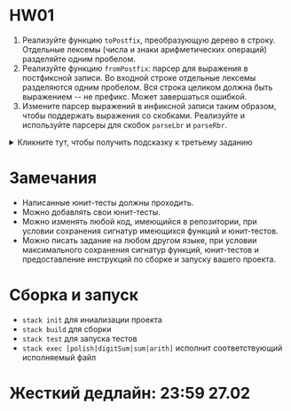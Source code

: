 # HW01

1. Реализуйте функцию `toPostfix`, преобразующую дерево в строку. Отдельные лексемы (числа и знаки арифметических операций) разделяйте одним пробелом.
2. Реализуйте функцию `fromPostfix`: парсер для выражения в постфиксной записи. Во входной строке отдельные лексемы разделяются одним пробелом. Вся строка целиком должна быть выражением -- не префикс. Может завершаться ошибкой.
3. Измените парсер выражений в инфиксной записи таким образом, чтобы поддержать выражения со скобками. Реализуйте и используйте парсеры для скобок `parseLbr` и `parseRbr`.

<details> 
  <summary>Кликните тут, чтобы получить подсказку к третьему заданию</summary>
   Выражение в скобках обладает таким же приоритетом, что и числа. Достаточно изменить `parseNum` таким образом, чтобы помимо чисел он успешно парсил выражение в скобках (или создать новую функцию `parseTerm`, которая реализует эту логику, и использовать ее повсюду вместо `parseNum`).
</details>


# Замечания 

* Написанные юнит-тесты должны проходить. 
* Можно добавлять свои юнит-тесты. 
* Можно изменять любой код, имеющийся в репозитории, при условии сохранения сигнатур имеющихся функций и юнит-тестов. 
* Можно писать задание на любом другом языке, при условии максимального сохранения сигнатур функций, юнит-тестов и предоставление инструкций по сборке и запуску вашего проекта. 

# Сборка и запуск

* `stack init` для иниализации проекта 
* `stack build` для сборки
* `stack test` для запуска тестов 
* `stack exec [polish|digitSum|sum|arith]` исполнит соответствующий исполняемый файл

# Жесткий дедлайн: 23:59 27.02